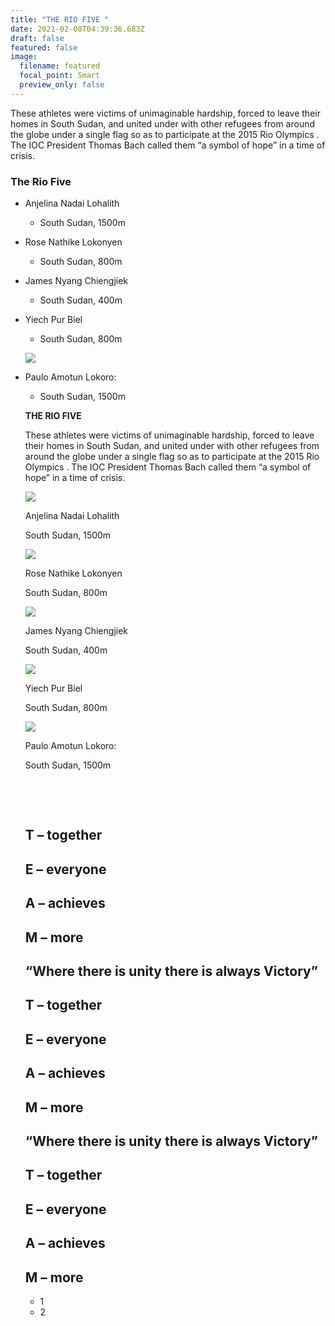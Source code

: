 ```yaml
---
title: "THE RIO FIVE "
date: 2021-02-08T04:39:36.683Z
draft: false
featured: false
image:
  filename: featured
  focal_point: Smart
  preview_only: false
---
```

These athletes were victims of unimaginable hardship, forced to leave their homes in South Sudan, and united under with other refugees from around the globe under a single flag so as to participate at the 2015 Rio Olympics . The IOC President Thomas Bach called them “a symbol of hope” in a time of crisis. 

### The Rio Five

* Anjelina Nadai Lohalith

  * South Sudan, 1500m
* Rose Nathike Lokonyen

  * South Sudan, 800m
* James Nyang Chiengjiek

  * South Sudan, 400m
* Yiech Pur Biel

  * South Sudan, 800m

  ![](https://web.archive.org/web/20190724021033im_/https://teglapeacefoundation.org/wp-content/uploads/brizy/980/assets/images/iW=400&iH=400&oX=0&oY=0&cW=400&cH=288/676b4ecb278467259e3e69fdde3fcc79.jpg)
* Paulo Amotun Lokoro:

  * South Sudan, 1500m

  **THE RIO FIVE** 

  These athletes were victims of unimaginable hardship, forced to leave their homes in South Sudan, and united under with other refugees from around the globe under a single flag so as to participate at the 2015 Rio Olympics . The IOC President Thomas Bach called them “a symbol of hope” in a time of crisis. 

  ![](https://web.archive.org/web/20190724021033im_/https://teglapeacefoundation.org/wp-content/uploads/brizy/980/assets/images/iW=432&iH=288&oX=0&oY=0&cW=400&cH=288/1d510bedcfdc1857accf4ba5324c988c.jpg)

  Anjelina Nadai Lohalith

  South Sudan, 1500m

  ![](https://web.archive.org/web/20190724021033im_/https://teglapeacefoundation.org/wp-content/uploads/brizy/980/assets/images/iW=400&iH=400&oX=0&oY=20&cW=400&cH=288/813921dc17aeb0f0afd9971f01015826.jpg)

  Rose Nathike Lokonyen

  South Sudan, 800m

  ![](https://web.archive.org/web/20190724021033im_/https://teglapeacefoundation.org/wp-content/uploads/brizy/980/assets/images/iW=400&iH=400&oX=0&oY=16&cW=400&cH=288/0d32bcd4a92e14da28ac1d80f241c41c.jpg)

  James Nyang Chiengjiek

  South Sudan, 400m

  ![](https://web.archive.org/web/20190724021033im_/https://teglapeacefoundation.org/wp-content/uploads/brizy/980/assets/images/iW=432&iH=288&oX=16&oY=0&cW=400&cH=288/95f9407e934e87ee8d9c903d90bf5bac.jpg)

  Yiech Pur Biel

  South Sudan, 800m

  ![](https://web.archive.org/web/20190724021033im_/https://teglapeacefoundation.org/wp-content/uploads/brizy/980/assets/images/iW=400&iH=400&oX=0&oY=0&cW=400&cH=288/676b4ecb278467259e3e69fdde3fcc79.jpg)

  Paulo Amotun Lokoro:

  South Sudan, 1500m

   

   

  ## T – together

  ## E – everyone

  ## A – achieves 

  ## M – more 

  ## “Where there is unity there is always Victory” 

  ## T – together

  ## E – everyone

  ## A – achieves 

  ## M – more 

  ## “Where there is unity there is always Victory” 

  ## T – together

  ## E – everyone

  ## A – achieves 

  ## M – more 

  * 1
  * 2